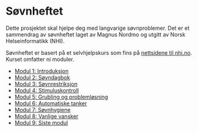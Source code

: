 # Søvnheftet
Dette prosjektet skal hjelpe deg med langvarige søvnproblemer. 
Det er et sammendrag av søvnheftet laget av Magnus Nordmo og utgitt av Norsk Helseinformatikk (NHI).

Søvnheftet er basert på et selvhjelpskurs som fins på [nettsidene til nhi.no](https://nhi.no/psykisk-helse/kognitiv-terapi/langvarige-sovnvansker/langvarige-sovnvansker-selvhjelpskurs/). 
Kurset omfatter ni moduler.

* [Modul 1: Introduksjon](./MODUL-1.md)
* [Modul 2: Søvndagbok](./MODUL-2.md)
* [Modul 3: Søvnrestriksjon](./MODUL-3.md)
* [Modul 4: Stimuluskontroll](./MODUL-4.md)
* [Modul 5: Grubling og problemløsning](./MODUL-5.md)
* [Modul 6: Automatiske tanker](./MODUL-6.md)
* [Modul 7: Søvnhygiene](./MODUL-7.md)
* [Modul 8: Vanlige vansker](./MODUL-8.md)
* [Modul 9: Siste modul](./MODUL-9.md)
